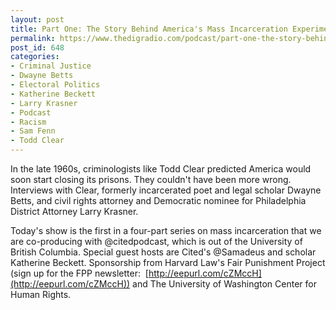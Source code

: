 ```yaml
---
layout: post
title: Part One: The Story Behind America's Mass Incarceration Experiment
permalink: https://www.thedigradio.com/podcast/part-one-the-story-behind-americas-mass-incarceration-experiment/index.html
post_id: 648
categories: 
- Criminal Justice
- Dwayne Betts
- Electoral Politics
- Katherine Beckett
- Larry Krasner
- Podcast
- Racism
- Sam Fenn
- Todd Clear
---
```


In the late 1960s, criminologists like Todd Clear predicted America would soon start closing its prisons. They couldn't have been more wrong. Interviews with Clear, formerly incarcerated poet and legal scholar Dwayne Betts, and civil rights attorney and Democratic nominee for Philadelphia District Attorney Larry Krasner.



Today's show is the first in a four-part series on mass incarceration that we are co-producing with @citedpodcast, which is out of the University of British Columbia. Special guest hosts are Cited's @Samadeus and scholar Katherine Beckett. Sponsorship from Harvard Law's Fair Punishment Project (sign up for the FPP newsletter: 
[http://eepurl.com/cZMccH](http://eepurl.com/cZMccH)) and The University of Washington Center for Human Rights.